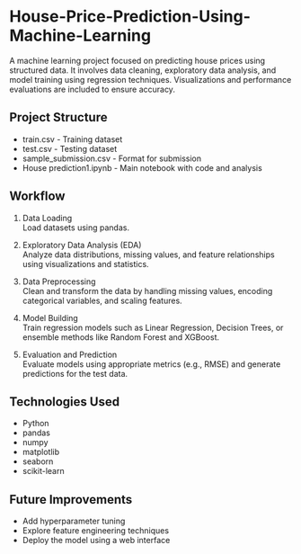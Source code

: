 # House-Price-Prediction-Using-Machine-Learning

A machine learning project focused on predicting house prices using structured data. It involves data cleaning, exploratory data analysis, and model training using regression techniques. Visualizations and performance evaluations are included to ensure accuracy.

## Project Structure

- train.csv - Training dataset
- test.csv - Testing dataset
- sample_submission.csv - Format for submission
- House prediction1.ipynb - Main notebook with code and analysis

## Workflow

1. Data Loading  
   Load datasets using pandas.

2. Exploratory Data Analysis (EDA)  
   Analyze data distributions, missing values, and feature relationships using visualizations and statistics.

3. Data Preprocessing  
   Clean and transform the data by handling missing values, encoding categorical variables, and scaling features.

4. Model Building  
   Train regression models such as Linear Regression, Decision Trees, or ensemble methods like Random Forest and XGBoost.

5. Evaluation and Prediction  
   Evaluate models using appropriate metrics (e.g., RMSE) and generate predictions for the test data.

## Technologies Used

- Python
- pandas
- numpy
- matplotlib
- seaborn
- scikit-learn

## Future Improvements

- Add hyperparameter tuning
- Explore feature engineering techniques
- Deploy the model using a web interface
